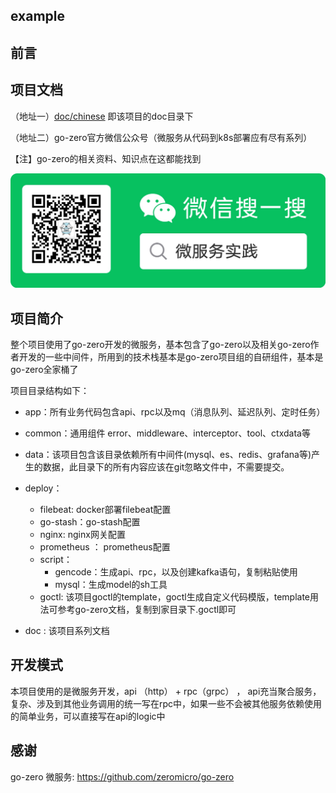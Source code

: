 

## example


## 前言

## 项目文档

（地址一）[doc/chinese](doc/chinese/) 即该项目的doc目录下

（地址二）go-zero官方微信公众号（微服务从代码到k8s部署应有尽有系列）

【注】go-zero的相关资料、知识点在这都能找到

![go-zero-public-qcode](./doc/chinese/images/1/go-zero-public-qcode.jpeg)



## 项目简介

整个项目使用了go-zero开发的微服务，基本包含了go-zero以及相关go-zero作者开发的一些中间件，所用到的技术栈基本是go-zero项目组的自研组件，基本是go-zero全家桶了

项目目录结构如下：


- app：所有业务代码包含api、rpc以及mq（消息队列、延迟队列、定时任务）
- common：通用组件 error、middleware、interceptor、tool、ctxdata等
- data：该项目包含该目录依赖所有中间件(mysql、es、redis、grafana等)产生的数据，此目录下的所有内容应该在git忽略文件中，不需要提交。
- deploy：

    - filebeat: docker部署filebeat配置
    - go-stash：go-stash配置
    - nginx: nginx网关配置
    - prometheus ： prometheus配置
    - script：
        - gencode：生成api、rpc，以及创建kafka语句，复制粘贴使用
        - mysql：生成model的sh工具
    - goctl: 该项目goctl的template，goctl生成自定义代码模版，template用法可参考go-zero文档，复制到家目录下.goctl即可
- doc : 该项目系列文档


## 开发模式

本项目使用的是微服务开发，api （http） + rpc（grpc） ， api充当聚合服务，复杂、涉及到其他业务调用的统一写在rpc中，如果一些不会被其他服务依赖使用的简单业务，可以直接写在api的logic中


## 感谢

go-zero 微服务: https://github.com/zeromicro/go-zero


